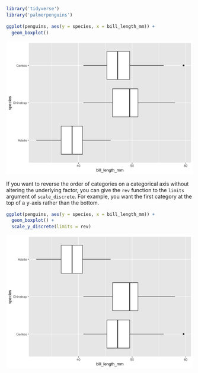 ``` r
library('tidyverse')
library('palmerpenguins')
```

``` r
ggplot(penguins, aes(y = species, x = bill_length_mm)) + 
  geom_boxplot()
```

![](ggplot2_rev_discrete_limits_files/figure-gfm/standard_order-1.png)<!-- -->

If you want to reverse the order of categories on a categorical axis
without altering the underlying factor, you can give the `rev` function
to the `limits` argument of `scale_discrete`. For example, you want the
first category at the top of a y-axis rather than the bottom.

``` r
ggplot(penguins, aes(y = species, x = bill_length_mm)) + 
  geom_boxplot() +
  scale_y_discrete(limits = rev)
```

![](ggplot2_rev_discrete_limits_files/figure-gfm/reverse_order-1.png)<!-- -->
